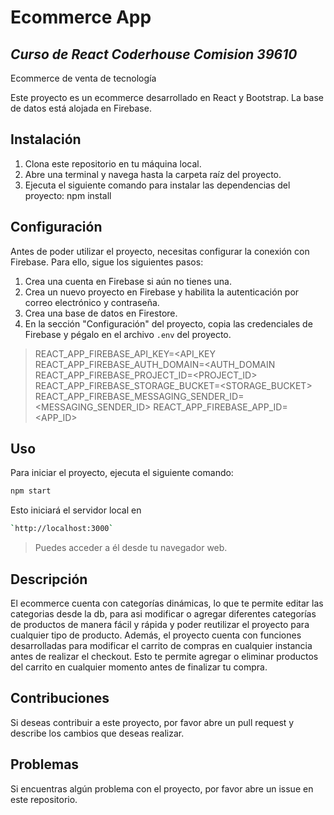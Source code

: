 # Ecommerce App

## _Curso de React Coderhouse Comision 39610_
 Ecommerce de venta de tecnología 
 
Este proyecto es un ecommerce desarrollado en React y Bootstrap. La base de datos está alojada en Firebase.
## Instalación 
1. Clona este repositorio en tu máquina local. 
2. Abre una terminal y navega hasta la carpeta raíz del proyecto.
3. Ejecuta el siguiente comando para instalar las dependencias del proyecto:  npm install 
## Configuración
Antes de poder utilizar el proyecto, necesitas configurar la conexión con Firebase. Para ello, sigue los siguientes pasos: 
1. Crea una cuenta en Firebase si aún no tienes una.
2. Crea un nuevo proyecto en Firebase y habilita la autenticación por correo electrónico y contraseña.
3. Crea una base de datos en Firestore. 
4. En la sección "Configuración" del proyecto, copia las credenciales de Firebase y pégalo en el archivo `.env` del proyecto. 
 

>REACT_APP_FIREBASE_API_KEY=<API_KEY
REACT_APP_FIREBASE_AUTH_DOMAIN=<AUTH_DOMAIN REACT_APP_FIREBASE_PROJECT_ID=<PROJECT_ID> REACT_APP_FIREBASE_STORAGE_BUCKET=<STORAGE_BUCKET> REACT_APP_FIREBASE_MESSAGING_SENDER_ID=<MESSAGING_SENDER_ID> REACT_APP_FIREBASE_APP_ID=<APP_ID>  

## Uso 
Para iniciar el proyecto, ejecuta el siguiente comando: 

```sh
npm start
```  

Esto iniciará el servidor local en 
```sh
`http://localhost:3000`
```

>Puedes acceder a él desde tu navegador web. 

## Descripción
El ecommerce cuenta con categorías dinámicas, lo que te permite editar las categorias
desde la db, para asi modificar o agregar diferentes categorías de productos de manera fácil y rápida y poder reutilizar el proyecto para cualquier tipo de producto. Además, el proyecto cuenta con funciones desarrolladas para modificar el carrito de compras en cualquier instancia antes de realizar el checkout. Esto te permite agregar o eliminar productos del carrito en cualquier momento antes de finalizar tu compra. 

## Contribuciones 
Si deseas contribuir a este proyecto, por favor abre un pull request y describe los cambios que deseas realizar.

## Problemas
Si encuentras algún problema con el proyecto, por favor abre un issue en este repositorio.